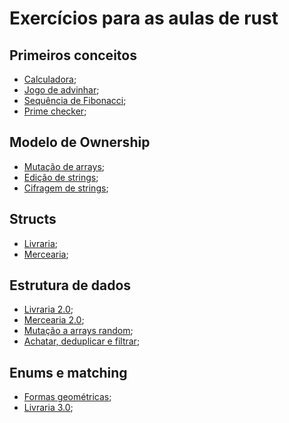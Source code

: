 # Exercícios para as aulas de rust
## Primeiros conceitos
- [Calculadora](https://github.com/beatrizgsoares/aulas-rust/tree/main/calculadora);
- [Jogo de advinhar](https://github.com/beatrizgsoares/aulas-rust/tree/main/jogo_numeros);
- [Sequência de Fibonacci](https://github.com/beatrizgsoares/aulas-rust/tree/main/fibonacci);
- [Prime checker](https://github.com/beatrizgsoares/aulas-rust/tree/main/primo);

## Modelo de Ownership
- [Mutação de arrays](https://github.com/beatrizgsoares/aulas-rust/tree/main/mut_array);
- [Edição de strings](https://github.com/beatrizgsoares/aulas-rust/tree/main/edit_string);
- [Cifragem de strings](https://github.com/beatrizgsoares/aulas-rust/tree/main/cifra);

## Structs
- [Livraria](https://github.com/beatrizgsoares/aulas-rust/tree/main/livraria);
- [Mercearia](https://github.com/beatrizgsoares/aulas-rust/tree/main/mercearia);

## Estrutura de dados
- [Livraria 2.0](https://github.com/beatrizgsoares/aulas-rust/tree/main/livraria2);
- [Mercearia 2.0](https://github.com/beatrizgsoares/aulas-rust/tree/main/mercearia2);
- [Mutação a arrays random](https://github.com/beatrizgsoares/aulas-rust/tree/main/mut_array2);
- [Achatar, deduplicar e filtrar](https://github.com/beatrizgsoares/aulas-rust/tree/main/ach_dedup_filtrar);

## Enums e matching
- [Formas geométricas](https://github.com/beatrizgsoares/aulas-rust/tree/main/formas);
- [Livraria 3.0](https://github.com/beatrizgsoares/aulas-rust/tree/main/livraria3);
  
